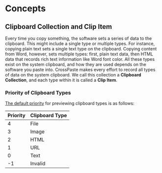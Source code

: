 # Concepts

## Clipboard Collection and Clip Item

Every time you copy something, the software sets a series of data to the clipboard. This might include a single type or multiple types. For instance, copying plain text sets a single text type on the clipboard. Copying content from Word, however, sets multiple types: first, plain text data, then HTML data that records rich text information like Word font color. All these types exist on the system clipboard, and how they are used depends on the software you paste into. CrossPaste makes every effort to record all types of data on the system clipboard. We call this collection a **Clipboard Collection**, and each type within it is called a **Clip Item**.

### Priority of Clipboard Types

[The default priority](./composeApp/src/desktopMain/kotlin/com/crosspaste/clip/plugin/SortPlugin.kt) for previewing clipboard types is as follows:

| Priority | Clipboard Type |
|----------|----------------|
| 4        | File           |
| 3        | Image          |
| 2        | HTML           |
| 1        | URL            |
| 0        | Text           |
| -1       | Invalid        |